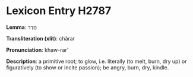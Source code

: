 # Lexicon Entry H2787

**Lemma**: חָרַר

**Transliteration (xlit)**: chârar

**Pronunciation**: khaw-rar'

**Description**:
a primitive root; to glow, i.e. literally (to melt, burn, dry up) or figuratively (to show or incite passion); be angry, burn, dry, kindle.
